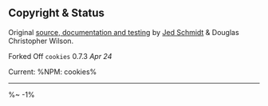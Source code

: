 <!-- ## TODO

- [ ] Add a new item to the todo list. -->

<!-- <table> -->
<!-- <tr><th> -->

<!-- <kbd>🚄 [Cookies' Attributes](../../wiki/Cookie-Attributes)</kbd> -->
<!-- --- -->



<!-- </th></tr> -->
<!-- block-start -->
<!-- <tr><td> -->
<!-- <img src="/wiki/cookies.gif" alt="Cookies Attributes: domain, expires, httpOnly, maxAge, overwrite, path, sameSite, secure"> -->
<!-- </td></tr> -->
<!-- <tr><td><md2html>


<!-- </md2html></td></tr> -->
<!-- /block-end -->
<!-- </table> -->


## Copyright & Status

Original [source, documentation and testing](https://github.com/pillarjs/cookies) by [Jed Schmidt](http://jed.is/) & Douglas Christopher Wilson.

Forked Off `cookies` 0.7.3 _Apr 24_

Current:
%NPM: cookies%

---

<idio-footer />

%~ -1%